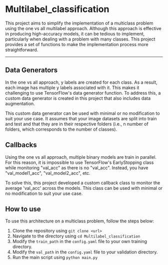# Multilabel_classification

This project aims to simplify the implementation of a multiclass problem using the one vs all multilabel approach. Although this approach is effective in 
producing high-accuracy models, it can be tedious to implement, particularly when dealing with a problem with many classes. This project provides a set of 
functions to make the implementation process more straightforward.
___
## Data Generators
In the one vs all approach, y labels are created for each class. As a result, each image has multiple y labels associated with it. This makes it challenging to use TensorFlow's data generator function. To address this, a custom data generator is created in this project that also includes data augmentation.

This custom data generator can be used with minimal or no modification to suit your use case. It assumes that your image datasets are split into train and test and that they are in their respective folders (i.e., n number of folders, which corresponds to the number of classes).

## Callbacks
Using the one vs all approach, multiple binary models are train in parallel. For this reason, it is impossible to use TensorFlow's EarlyStopping class
while monitoring "val_acc" as there is no "val_acc". Instead, you have "val_model1_acc", "val_model2_acc", etc. 

To solve this, this project developed a custom callback class to monitor the average 'val_acc' across the models. This class can be used with minimal or no
modification to suit your use case.

## How to use
To use this architecture on a multiclass problem, follow the steps below:

1. Clone the repository using `git clone <url>`
2. Navigate to the directory using `cd Multilabel_classification`
3. Modify the `train_path` in the `config.yaml` file to your own training directory.
4. Modify the `val_path` in the `config.yaml` file to your validation directory.
5. Run the main script using `python main.py`